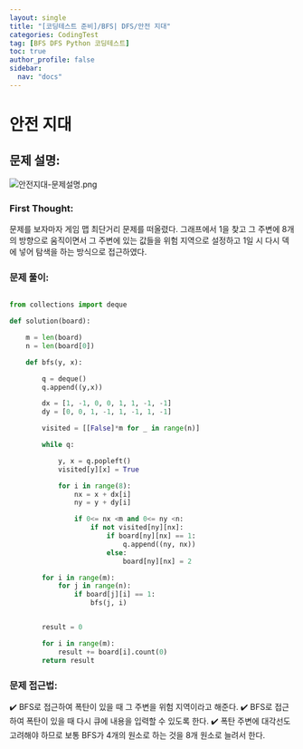```yaml
---
layout: single
title: "[코딩테스트 준비]/BFS| DFS/안전 지대"
categories: CodingTest
tag: [BFS DFS Python 코딩테스트]
toc: true
author_profile: false
sidebar:
  nav: "docs"
---
```


# 안전 지대

## 문제 설명:

![안전지대-문제설명.png]({{site.url}}/images/2023-07-29-codingTest-안전지대/안전지대-문제설명.png)

### First Thought:

문제를 보자마자 게임 맵 최단거리 문제를 떠올렸다. 그래프에서 1을 찾고 그 주변에 8개의 방향으로 움직이면서 그 주변에 있는 값들을 위험 지역으로 설정하고 1일 시 다시 덱에 넣어 탐색을 하는 방식으로 접근하였다.

### 문제 풀이:

```python

from collections import deque

def solution(board):

    m = len(board)
    n = len(board[0])

    def bfs(y, x):

        q = deque()
        q.append((y,x))

        dx = [1, -1, 0, 0, 1, 1, -1, -1]
        dy = [0, 0, 1, -1, 1, -1, 1, -1]

        visited = [[False]*m for _ in range(n)]

        while q:

            y, x = q.popleft()
            visited[y][x] = True

            for i in range(8):
                nx = x + dx[i]
                ny = y + dy[i]

                if 0<= nx <m and 0<= ny <n:
                    if not visited[ny][nx]:
                        if board[ny][nx] == 1:
                            q.append((ny, nx))
                        else:
                            board[ny][nx] = 2

        for i in range(m):
            for j in range(n):
                if board[j][i] == 1:
                    bfs(j, i)


        result = 0

        for i in range(m):
            result += board[i].count(0)
        return result
```

### 문제 접근법:

✔️ BFS로 접근하여 폭탄이 있을 때 그 주변을 위험 지역이라고 해준다.
✔️ BFS로 접근하여 폭탄이 있을 때 다시 큐에 내용을 입력할 수 있도록 한다.
✔️ 폭탄 주변에 대각선도 고려해야 하므로 보통 BFS가 4개의 원소로 하는 것을 8개 원소로 늘려서 한다.
